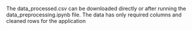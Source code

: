 The data_processed.csv can be downloaded directly or after running the data_preprocessing.ipynb file.
The data has only required columns and cleaned rows for the application